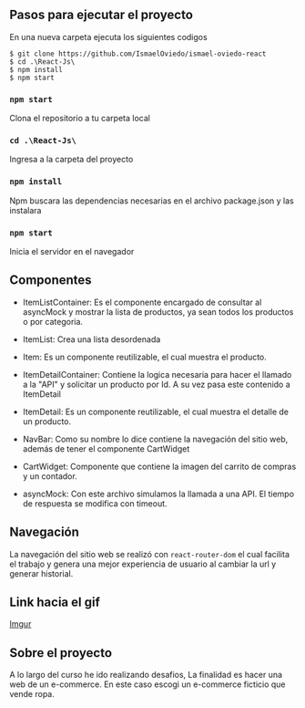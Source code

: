 
## Pasos para ejecutar el proyecto

En una nueva carpeta ejecuta los siguientes codigos
```
$ git clone https://github.com/IsmaelOviedo/ismael-oviedo-react
$ cd .\React-Js\
$ npm install
$ npm start
```

### `npm start`
Clona el repositorio a tu carpeta local
### `cd .\React-Js\`
Ingresa a la carpeta del proyecto
### `npm install`
Npm buscara las dependencias necesarias en el archivo package.json y las instalara
### `npm start`
Inicia el servidor en el navegador

## Componentes

- ItemListContainer: Es el componente encargado de consultar al asyncMock y mostrar la lista de productos, ya sean todos los productos o por categoria.
- ItemList: Crea una lista desordenada
- Item: Es un componente reutilizable, el cual muestra el producto.

- ItemDetailContainer: Contiene la logica necesaria para hacer el llamado a la "API" y solicitar un producto por Id. A su vez pasa este contenido a ItemDetail
- ItemDetail: Es un componente reutilizable, el cual muestra el detalle de un producto.

- NavBar: Como su nombre lo dice contiene la navegación del sitio web, además de tener el componente CartWidget
- CartWidget: Componente que contiene la imagen del carrito de compras y un contador.

- asyncMock: Con este archivo simulamos la llamada a una API. El tiempo de respuesta se modifica con timeout.

## Navegación
La navegación del sitio web se realizó con `react-router-dom` el cual facilita el trabajo y genera una mejor experiencia de usuario al cambiar la url y generar historial.

## Link hacia el gif
[Imgur](https://imgur.com/0xgqTGu)

## Sobre el proyecto

A lo largo del curso he ido realizando desafios, La finalidad es hacer una web de un e-commerce.
En este caso escogi un e-commerce ficticio que vende ropa.

